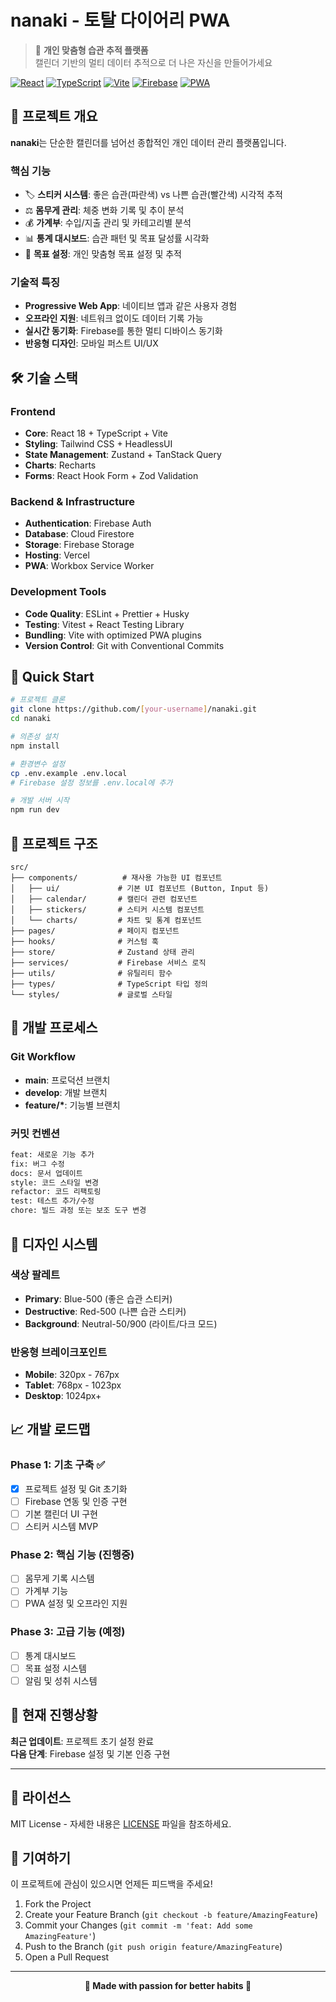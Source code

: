 # nanaki - 토탈 다이어리 PWA

> 📱 **개인 맞춤형 습관 추적 플랫폼**  
> 캘린더 기반의 멀티 데이터 추적으로 더 나은 자신을 만들어가세요

[![React](https://img.shields.io/badge/React-18.0+-61DAFB?style=flat&logo=react&logoColor=white)](https://reactjs.org/)
[![TypeScript](https://img.shields.io/badge/TypeScript-5.0+-3178C6?style=flat&logo=typescript&logoColor=white)](https://www.typescriptlang.org/)
[![Vite](https://img.shields.io/badge/Vite-5.0+-646CFF?style=flat&logo=vite&logoColor=white)](https://vitejs.dev/)
[![Firebase](https://img.shields.io/badge/Firebase-FF6F00?style=flat&logo=firebase&logoColor=white)](https://firebase.google.com/)
[![PWA](https://img.shields.io/badge/PWA-5A0FC8?style=flat&logo=pwa&logoColor=white)](https://web.dev/progressive-web-apps/)

## 🎯 프로젝트 개요

**nanaki**는 단순한 캘린더를 넘어선 종합적인 개인 데이터 관리 플랫폼입니다.

### 핵심 기능

- 🏷️ **스티커 시스템**: 좋은 습관(파란색) vs 나쁜 습관(빨간색) 시각적 추적
- ⚖️ **몸무게 관리**: 체중 변화 기록 및 추이 분석
- 💰 **가계부**: 수입/지출 관리 및 카테고리별 분석
- 📊 **통계 대시보드**: 습관 패턴 및 목표 달성률 시각화
- 🎯 **목표 설정**: 개인 맞춤형 목표 설정 및 추적

### 기술적 특징

- **Progressive Web App**: 네이티브 앱과 같은 사용자 경험
- **오프라인 지원**: 네트워크 없이도 데이터 기록 가능
- **실시간 동기화**: Firebase를 통한 멀티 디바이스 동기화
- **반응형 디자인**: 모바일 퍼스트 UI/UX

## 🛠️ 기술 스택

### Frontend

- **Core**: React 18 + TypeScript + Vite
- **Styling**: Tailwind CSS + HeadlessUI
- **State Management**: Zustand + TanStack Query
- **Charts**: Recharts
- **Forms**: React Hook Form + Zod Validation

### Backend & Infrastructure

- **Authentication**: Firebase Auth
- **Database**: Cloud Firestore
- **Storage**: Firebase Storage
- **Hosting**: Vercel
- **PWA**: Workbox Service Worker

### Development Tools

- **Code Quality**: ESLint + Prettier + Husky
- **Testing**: Vitest + React Testing Library
- **Bundling**: Vite with optimized PWA plugins
- **Version Control**: Git with Conventional Commits

## 🚀 Quick Start

```bash
# 프로젝트 클론
git clone https://github.com/[your-username]/nanaki.git
cd nanaki

# 의존성 설치
npm install

# 환경변수 설정
cp .env.example .env.local
# Firebase 설정 정보를 .env.local에 추가

# 개발 서버 시작
npm run dev
```

## 📂 프로젝트 구조

```
src/
├── components/          # 재사용 가능한 UI 컴포넌트
│   ├── ui/             # 기본 UI 컴포넌트 (Button, Input 등)
│   ├── calendar/       # 캘린더 관련 컴포넌트
│   ├── stickers/       # 스티커 시스템 컴포넌트
│   └── charts/         # 차트 및 통계 컴포넌트
├── pages/              # 페이지 컴포넌트
├── hooks/              # 커스텀 훅
├── store/              # Zustand 상태 관리
├── services/           # Firebase 서비스 로직
├── utils/              # 유틸리티 함수
├── types/              # TypeScript 타입 정의
└── styles/             # 글로벌 스타일
```

## 🔧 개발 프로세스

### Git Workflow

- **main**: 프로덕션 브랜치
- **develop**: 개발 브랜치
- **feature/\***: 기능별 브랜치

### 커밋 컨벤션

```bash
feat: 새로운 기능 추가
fix: 버그 수정
docs: 문서 업데이트
style: 코드 스타일 변경
refactor: 코드 리팩토링
test: 테스트 추가/수정
chore: 빌드 과정 또는 보조 도구 변경
```

## 🎨 디자인 시스템

### 색상 팔레트

- **Primary**: Blue-500 (좋은 습관 스티커)
- **Destructive**: Red-500 (나쁜 습관 스티커)
- **Background**: Neutral-50/900 (라이트/다크 모드)

### 반응형 브레이크포인트

- **Mobile**: 320px - 767px
- **Tablet**: 768px - 1023px
- **Desktop**: 1024px+

## 📈 개발 로드맵

### Phase 1: 기초 구축 ✅

- [x] 프로젝트 설정 및 Git 초기화
- [ ] Firebase 연동 및 인증 구현
- [ ] 기본 캘린더 UI 구현
- [ ] 스티커 시스템 MVP

### Phase 2: 핵심 기능 (진행중)

- [ ] 몸무게 기록 시스템
- [ ] 가계부 기능
- [ ] PWA 설정 및 오프라인 지원

### Phase 3: 고급 기능 (예정)

- [ ] 통계 대시보드
- [ ] 목표 설정 시스템
- [ ] 알림 및 성취 시스템

## 🚧 현재 진행상황

**최근 업데이트**: 프로젝트 초기 설정 완료  
**다음 단계**: Firebase 설정 및 기본 인증 구현

---

## 📄 라이선스

MIT License - 자세한 내용은 [LICENSE](LICENSE) 파일을 참조하세요.

## 🤝 기여하기

이 프로젝트에 관심이 있으시면 언제든 피드백을 주세요!

1. Fork the Project
2. Create your Feature Branch (`git checkout -b feature/AmazingFeature`)
3. Commit your Changes (`git commit -m 'feat: Add some AmazingFeature'`)
4. Push to the Branch (`git push origin feature/AmazingFeature`)
5. Open a Pull Request

---

<div align="center">

**🌟 Made with passion for better habits 🌟**

</div>
